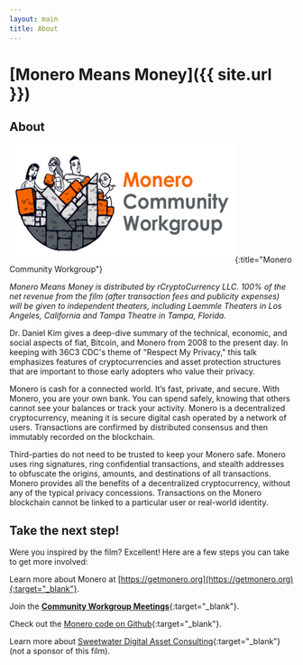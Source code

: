 ```yaml
---
layout: main
title: About
---
```


# [Monero Means Money]({{ site.url }})

## About

![Monero Community Workgroup logo](/assets/img/logo.png){:title="Monero Community Workgroup"}

*Monero Means Money is distributed by rCryptoCurrency LLC. 100% of the net revenue from the film (after transaction fees and publicity expenses) will be given to independent theaters, including Laemmle Theaters in Los Angeles, California and Tampa Theatre in Tampa, Florida.*

Dr. Daniel Kim gives a deep-dive summary of the technical, economic, and social aspects of fiat, Bitcoin, and Monero from 2008 to the present day. In keeping with 36C3 CDC's theme of "Respect My Privacy," this talk emphasizes features of cryptocurrencies and asset protection structures that are important to those early adopters who value their privacy.

Monero is cash for a connected world. It’s fast, private, and secure. With Monero, you are your own bank. You can spend safely, knowing that others cannot see your balances or track your activity. Monero is a decentralized cryptocurrency, meaning it is secure digital cash operated by a network of users. Transactions are confirmed by distributed consensus and then immutably recorded on the blockchain. 

Third-parties do not need to be trusted to keep your Monero safe. Monero uses ring signatures, ring confidential transactions, and stealth addresses to obfuscate the origins, amounts, and destinations of all transactions. Monero provides all the benefits of a decentralized cryptocurrency, without any of the typical privacy concessions. Transactions on the Monero blockchain cannot be linked to a particular user or real-world identity.

## Take the next step!

Were you inspired by the film? Excellent! Here are a few steps you can take to get more involved:

Learn more about Monero at [https://getmonero.org](https://getmonero.org){:target="_blank"}.

Join the [**Community Workgroup Meetings**](https://www.communityworkgroup.org/community-meetings){:target="_blank"}.

Check out the [Monero code on Github](https://github.com/monero-project){:target="_blank"}.

Learn more about [Sweetwater Digital Asset Consulting](https://sweetwater.consulting){:target="_blank"} (not a sponsor of this film).

